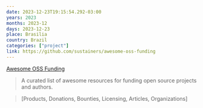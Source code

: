```yaml
---
date: 2023-12-23T19:15:54.292-03:00
years: 2023
months: 2023-12
days: 2023-12-23
place: Brasilia
country: Brazil
categories: ["project"]
link: https://github.com/sustainers/awesome-oss-funding
---
```

[Awesome OSS Funding](https://github.com/sustainers/awesome-oss-funding)

> A curated list of awesome resources for funding open source projects and authors.

> [Products, Donations, Bounties, Licensing, Articles, Organizations]
